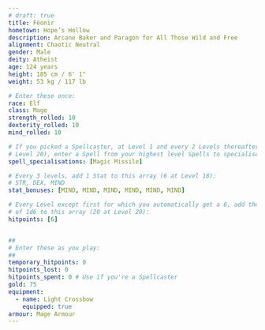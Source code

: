 ```yaml
---
# draft: true
title: Fëonir
hometown: Hope’s Hollow
description: Arcane Baker and Paragon for All Those Wild and Free
alignment: Chaotic Neutral
gender: Male
deity: Atheist
age: 124 years
height: 185 cm / 6' 1"
weight: 53 kg / 117 lb

# Enter these once:
race: Elf
class: Mage
strength_rolled: 10
dexterity_rolled: 10
mind_rolled: 10

# If you picked a Spellcaster, at Level 1 and every 2 Levels thereafter (9 at
# Level 20), enter a Spell from your highest level Spells to specialise in:
spell_specialisations: [Magic Missile]

# Every 3 levels, add 1 Stat to this array (6 at Level 18):
# STR, DEX, MIND
stat_bonuses: [MIND, MIND, MIND, MIND, MIND, MIND]

# Every Level except first for which you automatically get a 6, add the result
# of 1d6 to this array (20 at Level 20):
hitpoints: [6]


##
# Enter these as you play:
##
temporary_hitpoints: 0
hitpoints_lost: 0
hitpoints_spent: 0 # Use if you're a Spellcaster
gold: 75
equipment:
  - name: Light Crossbow
    equipped: true
armour: Mage Armour
---
```

